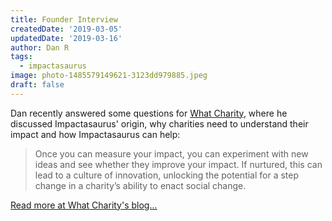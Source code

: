 ```yaml
---
title: Founder Interview
createdDate: '2019-03-05'
updatedDate: '2019-03-16'
author: Dan R
tags:
  - impactasaurus
image: photo-1485579149621-3123dd979885.jpeg
draft: false
---
```


Dan recently answered some questions for [What Charity](https://whatcharity.com/), where he discussed Impactasaurus' origin, why charities need to understand their impact and how Impactasaurus can help:

> Once you can measure your impact, you can experiment with new ideas and see whether they improve your impact. If nurtured, this can lead to a culture of innovation, unlocking the potential for a step change in a charity’s ability to enact social change.

[Read more at What Charity's blog...](https://goodreads.whatcharity.com/featuring-impactasaurus/)
